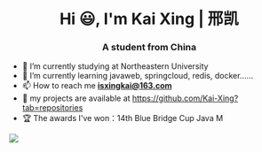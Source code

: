 <h1 align="center">Hi 😃, I'm Kai Xing | 邢凯</h1>
<h3 align="center">A student from China</h3>

- 🏫 I’m currently studying at Northeastern University
- 📖 I’m currently learning javaweb, springcloud, redis, docker......
- 📫 How to reach me **isxingkai@163.com**
- 💼 my projects are available at https://github.com/Kai-Xing?tab=repositories
- 🏆 The awards I've won：14th Blue Bridge Cup Java M

<div align="left"> <img src="https://github-readme-stats.vercel.app/api/top-langs/?username=Kai-Xing" /> </div>
